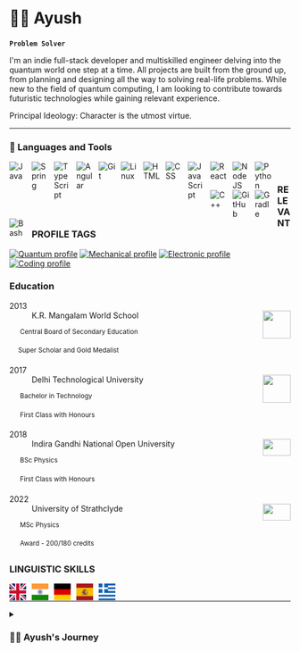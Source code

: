# 🏄‍♂️ Ayush

**`Problem Solver`**

I'm an indie full-stack developer and multiskilled engineer delving into the quantum world one step at a time. All projects are built from the ground up, from planning and designing all the way to solving real-life problems. While new to the field of quantum computing, I am looking to contribute towards futuristic technologies while gaining relevant experience.

Principal Ideology: Character is the utmost virtue.

---

### 🧰 Languages and Tools

<img align="left" alt="Java" width="30px" style="padding-right:10px;" src="https://cdn.jsdelivr.net/gh/devicons/devicon/icons/java/java-original.svg"/>
<img align="left" alt="Spring" width="30px" style="padding-right:10px;" src="https://cdn.jsdelivr.net/gh/devicons/devicon/icons/spring/spring-original.svg" />
<img align="left" alt="TypeScript" width="30px" style="padding-right:10px;" src="https://cdn.jsdelivr.net/gh/devicons/devicon/icons/typescript/typescript-plain.svg" />
<img align="left" alt="Angular" width="30px" style="padding-right:10px;" src="https://cdn.jsdelivr.net/gh/devicons/devicon/icons/angularjs/angularjs-plain.svg" />
<img align="left" alt="Git" width="30px" style="padding-right:10px;" src="https://cdn.jsdelivr.net/gh/devicons/devicon/icons/git/git-original.svg" />
<img align="left" alt="Linux" width="30px" style="padding-right:10px;" src="https://cdn.jsdelivr.net/gh/devicons/devicon/icons/linux/linux-original.svg" />
<img align="left" alt="HTML" width="30px" style="padding-right:10px;" src="https://cdn.jsdelivr.net/gh/devicons/devicon/icons/html5/html5-plain.svg" />
<img align="left" alt="CSS" width="30px" style="padding-right:10px;" src="https://cdn.jsdelivr.net/gh/devicons/devicon/icons/css3/css3-plain.svg" />
<img align="left" alt="JavaScript" width="30px" style="padding-right:10px;" src="https://cdn.jsdelivr.net/gh/devicons/devicon/icons/javascript/javascript-plain.svg" />
<img align="left" alt="React" width="30px" style="padding-right:10px;" src="https://cdn.jsdelivr.net/gh/devicons/devicon/icons/react/react-original.svg" />
<img align="left" alt="NodeJS" width="30px" style="padding-right:10px;" src="https://cdn.jsdelivr.net/gh/devicons/devicon/icons/nodejs/nodejs-original.svg" />
<img align="left" alt="Python" width="30px" style="padding-right:10px;" src="https://cdn.jsdelivr.net/gh/devicons/devicon/icons/python/python-plain.svg" />
<img align="left" alt="C++" width="30px" style="padding-right:10px;" src="https://cdn.jsdelivr.net/gh/devicons/devicon/icons/cplusplus/cplusplus-line.svg" />
<img align="left" alt="GitHub" width="30px" style="padding-right:10px;" src="https://cdn.jsdelivr.net/gh/devicons/devicon/icons/github/github-original.svg" />
<img align="left" alt="Gradle" width="30px" style="padding-right:10px;" src="https://cdn.jsdelivr.net/gh/devicons/devicon/icons/gradle/gradle-plain.svg" />
<img align="left" alt="Bash" width="30px" style="padding-right:10px;" src="https://cdn.jsdelivr.net/gh/devicons/devicon/icons/bash/bash-original.svg" />
<br />

### RELEVANT PROFILE TAGS

<!-- BEGIN YOUTUBE-CARDS -->

<a href= "https://github.com/thejoker-ayush/Quantum"><img src="https://user-images.githubusercontent.com/110907842/213463095-0f4ba950-b750-438b-96aa-f1c02b2422e9.jpg" width="350" title="Quantum profile"></a>
<a href= "https://github.com/thejoker-ayush/Mechanical"><img src="https://user-images.githubusercontent.com/110907842/213463280-d05011bf-fdc5-4ef5-8709-fd5a63d3d1f4.jpg" width="350" title="Mechanical profile"></a>
<a href= "https://github.com/thejoker-ayush/Electronic"><img src="https://user-images.githubusercontent.com/110907842/213463337-831f3b2a-c4d5-48a1-8ecd-217d668723b1.jpg" width="350" title="Electronic profile"></a>
<a href= "https://github.com/thejoker-ayush/Coding"><img src="https://user-images.githubusercontent.com/110907842/213463381-78f3c777-eee7-4f4f-b9dd-d9199a78643c.jpg" width="350" title="Coding profile"></a>
<!-- END YOUTUBE-CARDS -->


### Education


<dl>
<dt>2013</dt>
<dd> K.R. Mangalam World School  <img align="right" width="50" height="50" src="https://user-images.githubusercontent.com/110907842/218124598-8d3024a3-4016-4107-8c5f-60901f1bc423.jpg"> </dd>
    
&nbsp;&nbsp;&nbsp;&nbsp;<sup> Central Board of Secondary Education</sup>

&nbsp;&nbsp;&nbsp;&nbsp;<sup>Super Scholar and Gold Medalist</sup>

<dt>2017</dt>
<dd> Delhi Technological University  <img align="right" width="50" height="50" src="https://user-images.githubusercontent.com/110907842/218124937-798a43a2-7474-48f1-9d84-cc3b9ee0930b.png"></dd>

&nbsp;&nbsp;&nbsp;&nbsp;<sup> Bachelor in Technology</sup>

&nbsp;&nbsp;&nbsp;&nbsp;<sup> First Class with Honours</sup>

<dt>2018</dt>
<dd> Indira Gandhi National Open University  <img align="right" width="50" height="30" src="https://user-images.githubusercontent.com/110907842/218125088-ee5976cf-244a-49b8-81ee-a0062848f2a6.png"></dd>

&nbsp;&nbsp;&nbsp;&nbsp;<sup> BSc Physics</sup>

&nbsp;&nbsp;&nbsp;&nbsp;<sup> First Class with Honours</sup>

<dt>2022</dt>
<dd> University of Strathclyde  <img align="right" width="50" height="30" src="https://user-images.githubusercontent.com/110907842/218125251-5097befc-f878-4813-b85b-3e0b80a9843d.jpeg"></dd>

&nbsp;&nbsp;&nbsp;&nbsp;<sup> MSc Physics</sup>

&nbsp;&nbsp;&nbsp;&nbsp;<sup> Award - 200/180 credits</sup>

</dl>


### LINGUISTIC SKILLS

<img align="left" alt="English" width="30px" style="padding-right:10px;" src="https://github.com/lipis/flag-icons/blob/8d4410f4eae3e53b5fbca8152b1fd3a02b905063/flags/1x1/gb.svg" title="English"/>
<img align="left" alt="Hindi" width="30px" style="padding-right:10px;" src="https://github.com/lipis/flag-icons/blob/8d4410f4eae3e53b5fbca8152b1fd3a02b905063/flags/1x1/in.svg" title="हिन्दी"/>
<img align="left" alt="German" width="30px" style="padding-right:10px;" src="https://github.com/lipis/flag-icons/blob/8d4410f4eae3e53b5fbca8152b1fd3a02b905063/flags/1x1/de.svg" title="Deutsch"/>
<img align="left" alt="Spanish" width="30px" style="padding-right:10px;" src="https://github.com/lipis/flag-icons/blob/8d4410f4eae3e53b5fbca8152b1fd3a02b905063/flags/1x1/es.svg" title="Español"/>
<img align="left" alt="Greek" width="30px" style="padding-right:10px;" src="https://github.com/lipis/flag-icons/blob/8d4410f4eae3e53b5fbca8152b1fd3a02b905063/flags/1x1/gr.svg" title="Ελληνικά"/>

<br>

---

<details>
 <summary><h3>👨‍💻 Ayush's Journey</h3></summary>

 Being an innately curious child with opening up any machnine I could get my hands on, to building a Van de graff generator, Kelvin water dropper, and Tesla coil as high school projects, to dismantling car and bike engines at SAE workshops at my brother's university, I would like to learn as much as possible for developing 
futuristic technologies. I also started my coding journey as a naive computer science student becoming a full stack software engineer by the time I graduated high school (gold medalist in the International Informatics Olympiad 2010).

As an engineer, my inquisitiveness led me into being involved in multiple teams focussing on structural and thermal analysis of Gokart, Cansat, F1, Mars Rover, UAV and E-Baja vehicle at Delhi Technological University, and Eco vehicle and small rocket design at the University of Strathclyde. I got a glimpse of electronic engineering through the design of a quadcopter for measuring air quality and a CNC machine with CD Drives and rasberry pie, which eventually led me to gain a position in GPM Developers as an automation engineer. My modelling minor projects included working on Python and Matlab, while working independently on C++ for game development and machine learning.

As a physicist, I got involved with the Indian Institute of Astrophysics where I modelled the sky opacity over the Indian Astronomical Observatory, Hanle under different conditions and times using Matlab. Furthermore, as the project head at Physical Research Laboratory, I built the thermal plasma apparatus for the condensation of cometary grains (under room temperature and liquid helium) from scratch, which is then compared to pre-solar grains to get a detailed explanation of the formation of the solar system. Moving on to quantum computing, my thesis project delved into Satellite quantum key distribution, while my study research made me understand quantum computing (learning Cirq and Qiskit) and condensed matter physics with Bose-Einstein condensates. 

Apart from being a nerd, I enjoy dancing, parkour, hiking, and skydiving. I enjoy meeting new people and hearing new perspectives, and I am trying to create a public profile for the same.

Instagram:   instagram.com/thejoker.ayush/

Youtube:     youtube.com/@thejoker-ayush

With a sparkle in my eyes, I am coming for the wonderful opportunities to satiate my curiosity.
